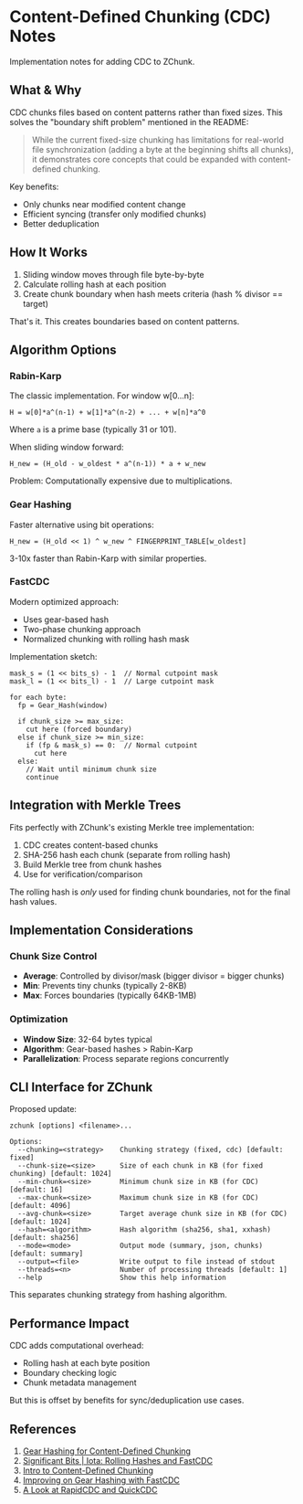 # Content-Defined Chunking (CDC) Notes

Implementation notes for adding CDC to ZChunk.

## What & Why

CDC chunks files based on content patterns rather than fixed sizes. This solves the "boundary shift problem" mentioned in the README:

> While the current fixed-size chunking has limitations for real-world file synchronization (adding a byte at the beginning shifts all chunks), it demonstrates core concepts that could be expanded with content-defined chunking.

Key benefits:
- Only chunks near modified content change
- Efficient syncing (transfer only modified chunks)
- Better deduplication

## How It Works

1. Sliding window moves through file byte-by-byte
2. Calculate rolling hash at each position
3. Create chunk boundary when hash meets criteria (hash % divisor == target)

That's it. This creates boundaries based on content patterns.

## Algorithm Options

### Rabin-Karp

The classic implementation. For window w[0...n]:

```
H = w[0]*a^(n-1) + w[1]*a^(n-2) + ... + w[n]*a^0
```

Where `a` is a prime base (typically 31 or 101).

When sliding window forward:
```
H_new = (H_old - w_oldest * a^(n-1)) * a + w_new
```

Problem: Computationally expensive due to multiplications.

### Gear Hashing

Faster alternative using bit operations:

```
H_new = (H_old << 1) ^ w_new ^ FINGERPRINT_TABLE[w_oldest]
```

3-10x faster than Rabin-Karp with similar properties.

### FastCDC

Modern optimized approach:
- Uses gear-based hash
- Two-phase chunking approach
- Normalized chunking with rolling hash mask

Implementation sketch:
```
mask_s = (1 << bits_s) - 1  // Normal cutpoint mask
mask_l = (1 << bits_l) - 1  // Large cutpoint mask

for each byte:
  fp = Gear_Hash(window)

  if chunk_size >= max_size:
    cut here (forced boundary)
  else if chunk_size >= min_size:
    if (fp & mask_s) == 0:  // Normal cutpoint
      cut here
  else:
    // Wait until minimum chunk size
    continue
```

## Integration with Merkle Trees

Fits perfectly with ZChunk's existing Merkle tree implementation:

1. CDC creates content-based chunks
2. SHA-256 hash each chunk (separate from rolling hash)
3. Build Merkle tree from chunk hashes
4. Use for verification/comparison

The rolling hash is *only* used for finding chunk boundaries, not for the final hash values.

## Implementation Considerations

### Chunk Size Control
- **Average**: Controlled by divisor/mask (bigger divisor = bigger chunks)
- **Min**: Prevents tiny chunks (typically 2-8KB)
- **Max**: Forces boundaries (typically 64KB-1MB)

### Optimization
- **Window Size**: 32-64 bytes typical
- **Algorithm**: Gear-based hashes > Rabin-Karp
- **Parallelization**: Process separate regions concurrently

## CLI Interface for ZChunk

Proposed update:

```
zchunk [options] <filename>...

Options:
  --chunking=<strategy>    Chunking strategy (fixed, cdc) [default: fixed]
  --chunk-size=<size>      Size of each chunk in KB (for fixed chunking) [default: 1024]
  --min-chunk=<size>       Minimum chunk size in KB (for CDC) [default: 16]
  --max-chunk=<size>       Maximum chunk size in KB (for CDC) [default: 4096]
  --avg-chunk=<size>       Target average chunk size in KB (for CDC) [default: 1024]
  --hash=<algorithm>       Hash algorithm (sha256, sha1, xxhash) [default: sha256]
  --mode=<mode>            Output mode (summary, json, chunks) [default: summary]
  --output=<file>          Write output to file instead of stdout
  --threads=<n>            Number of processing threads [default: 1]
  --help                   Show this help information
```

This separates chunking strategy from hashing algorithm.

## Performance Impact

CDC adds computational overhead:
- Rolling hash at each byte position
- Boundary checking logic
- Chunk metadata management

But this is offset by benefits for sync/deduplication use cases.

## References

1. [Gear Hashing for Content-Defined Chunking](https://joshleeb.com/posts/gear-hashing.html)
2. [Significant Bits | Iota: Rolling Hashes and FastCDC](https://sigpod.dev/1)
3. [Intro to Content-Defined Chunking](https://joshleeb.com/posts/content-defined-chunking.html)
4. [Improving on Gear Hashing with FastCDC](https://joshleeb.com/posts/fastcdc.html)
5. [A Look at RapidCDC and QuickCDC](https://joshleeb.com/posts/quickcdc-rapidcdc.html)
